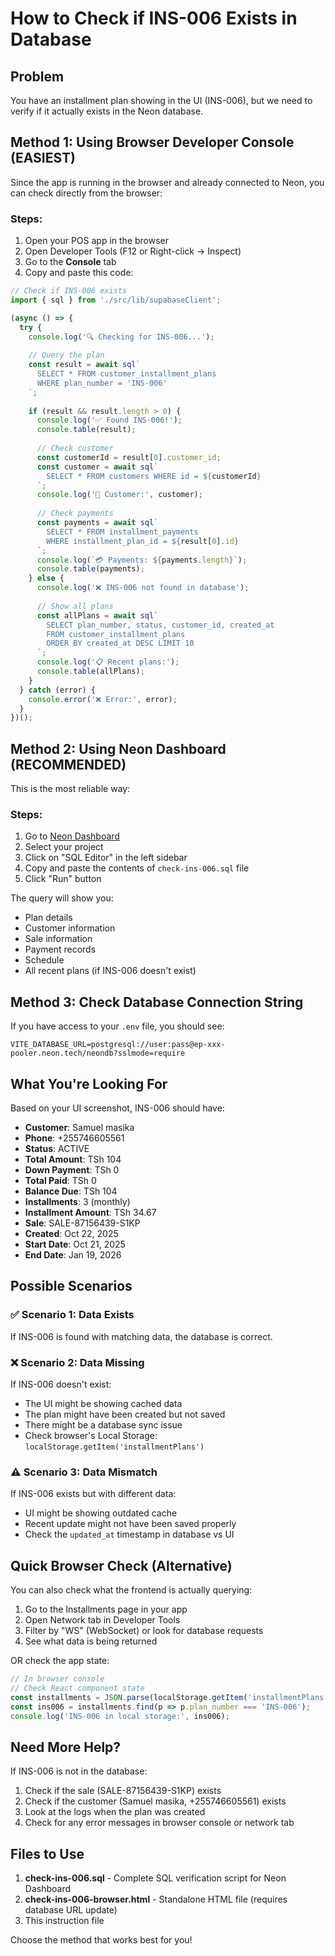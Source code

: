 # How to Check if INS-006 Exists in Database

## Problem
You have an installment plan showing in the UI (INS-006), but we need to verify if it actually exists in the Neon database.

## Method 1: Using Browser Developer Console (EASIEST)

Since the app is running in the browser and already connected to Neon, you can check directly from the browser:

### Steps:
1. Open your POS app in the browser
2. Open Developer Tools (F12 or Right-click → Inspect)
3. Go to the **Console** tab
4. Copy and paste this code:

```javascript
// Check if INS-006 exists
import { sql } from './src/lib/supabaseClient';

(async () => {
  try {
    console.log('🔍 Checking for INS-006...');
    
    // Query the plan
    const result = await sql`
      SELECT * FROM customer_installment_plans 
      WHERE plan_number = 'INS-006'
    `;
    
    if (result && result.length > 0) {
      console.log('✅ Found INS-006!');
      console.table(result);
      
      // Check customer
      const customerId = result[0].customer_id;
      const customer = await sql`
        SELECT * FROM customers WHERE id = ${customerId}
      `;
      console.log('👤 Customer:', customer);
      
      // Check payments
      const payments = await sql`
        SELECT * FROM installment_payments 
        WHERE installment_plan_id = ${result[0].id}
      `;
      console.log(`💳 Payments: ${payments.length}`);
      console.table(payments);
    } else {
      console.log('❌ INS-006 not found in database');
      
      // Show all plans
      const allPlans = await sql`
        SELECT plan_number, status, customer_id, created_at
        FROM customer_installment_plans 
        ORDER BY created_at DESC LIMIT 10
      `;
      console.log('📋 Recent plans:');
      console.table(allPlans);
    }
  } catch (error) {
    console.error('❌ Error:', error);
  }
})();
```

## Method 2: Using Neon Dashboard (RECOMMENDED)

This is the most reliable way:

### Steps:
1. Go to [Neon Dashboard](https://console.neon.tech)
2. Select your project
3. Click on "SQL Editor" in the left sidebar
4. Copy and paste the contents of `check-ins-006.sql` file
5. Click "Run" button

The query will show you:
- Plan details
- Customer information  
- Sale information
- Payment records
- Schedule
- All recent plans (if INS-006 doesn't exist)

## Method 3: Check Database Connection String

If you have access to your `.env` file, you should see:
```
VITE_DATABASE_URL=postgresql://user:pass@ep-xxx-pooler.neon.tech/neondb?sslmode=require
```

## What You're Looking For

Based on your UI screenshot, INS-006 should have:
- **Customer**: Samuel masika
- **Phone**: +255746605561
- **Status**: ACTIVE
- **Total Amount**: TSh 104
- **Down Payment**: TSh 0
- **Total Paid**: TSh 0
- **Balance Due**: TSh 104
- **Installments**: 3 (monthly)
- **Installment Amount**: TSh 34.67
- **Sale**: SALE-87156439-S1KP
- **Created**: Oct 22, 2025
- **Start Date**: Oct 21, 2025
- **End Date**: Jan 19, 2026

## Possible Scenarios

### ✅ Scenario 1: Data Exists
If INS-006 is found with matching data, the database is correct.

### ❌ Scenario 2: Data Missing
If INS-006 doesn't exist:
- The UI might be showing cached data
- The plan might have been created but not saved
- There might be a database sync issue
- Check browser's Local Storage: `localStorage.getItem('installmentPlans')`

### ⚠️ Scenario 3: Data Mismatch
If INS-006 exists but with different data:
- UI might be showing outdated cache
- Recent update might not have been saved properly
- Check the `updated_at` timestamp in database vs UI

## Quick Browser Check (Alternative)

You can also check what the frontend is actually querying:

1. Go to the Installments page in your app
2. Open Network tab in Developer Tools
3. Filter by "WS" (WebSocket) or look for database requests
4. See what data is being returned

OR check the app state:

```javascript
// In browser console
// Check React component state
const installments = JSON.parse(localStorage.getItem('installmentPlans') || '[]');
const ins006 = installments.find(p => p.plan_number === 'INS-006');
console.log('INS-006 in local storage:', ins006);
```

## Need More Help?

If INS-006 is not in the database:
1. Check if the sale (SALE-87156439-S1KP) exists
2. Check if the customer (Samuel masika, +255746605561) exists
3. Look at the logs when the plan was created
4. Check for any error messages in browser console or network tab

## Files to Use

1. **check-ins-006.sql** - Complete SQL verification script for Neon Dashboard
2. **check-ins-006-browser.html** - Standalone HTML file (requires database URL update)
3. This instruction file

Choose the method that works best for you!

